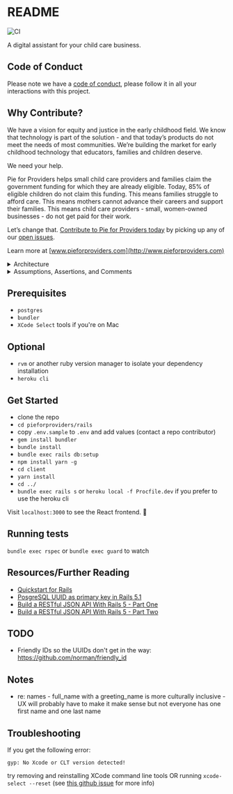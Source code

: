 # README
![CI](https://github.com/pieforproviders/pieforproviders/workflows/CI/badge.svg?branch=develop)

A digital assistant for your child care business.

## Code of Conduct

Please note we have a [code of conduct](CODE_OF_CONDUCT.md), please follow it in all your interactions with this project.

## Why Contribute?

We have a vision for equity and justice in the early childhood field. We know that technology is part of the solution - and that today’s products do not meet the needs of most communities. We’re building the market for early childhood technology that educators, families and children deserve. 

We need your help. 

Pie for Providers helps small child care providers and families claim the government funding for which they are already eligible. Today, 85% of eligible children do not claim this funding. This means families struggle to afford care. This means mothers cannot advance their careers and support their families. This means child care providers - small, women-owned businesses - do not get paid for their work. 

Let’s change that. [Contribute to Pie for Providers today](CONTRIBUTING.md) by picking up any of our [open issues](https://github.com/pieforproviders/pieforproviders/issues).

Learn more at [www.pieforproviders.com](http://www.pieforproviders.com)

<details>
  <summary>Architecture</summary>

* ERD/Database Planning Diagram: [https://dbdiagram.io/d/5e1a354f94d9ab14375a1f91](https://dbdiagram.io/d/5e1a354f94d9ab14375a1f91)

* Backend: Rails
  * **SUPER IMPORTANT** This is configured to use UUIDs for primary keys in the generators: rails/config/initializers/generators.rb
  * Rubocop
  * Data Migrations: https://github.com/ilyakatz/data-migrate
  * RSpec
    * SimpleCov
    * Shoulda Matchers
    * DatabaseCleaner
    * FactoryBot
    * Faker
  * v1 API Routes returning JSON
  * Postgres DB
* Frontend: React
  * ESLint/Prettier
  * Jest/Enzyme
  * Husky for pre-commit hooks
</details>

<details>
  <summary>Assumptions, Assertions, and Comments</summary>
  
  * I decided to go with a monorepo because of previous experience managing multi-repo projects.  If you need to make changes to multiple layers of the application, creating and managing multiple branches on multiple repos is more disruptive than handling merge conflicts, in my experience.  With a monorepo, everything you need to code review a PR is in the same place, and it makes it easier to track changes that impacted multiple layers of the application.
</details>

## Prerequisites

* `postgres`
* `bundler`
* `XCode Select` tools if you're on Mac

## Optional

* `rvm` or another ruby version manager to isolate your dependency installation
* `heroku cli`

## Get Started

- clone the repo
- `cd pieforproviders/rails`
- copy `.env.sample` to `.env` and add values (contact a repo contributor)
- `gem install bundler`
- `bundle install`
- `bundle exec rails db:setup`
- `npm install yarn -g`
- `cd client`
- `yarn install`
- `cd ../`
- `bundle exec rails s` or `heroku local -f Procfile.dev` if you prefer to use the heroku cli

Visit `localhost:3000` to see the React frontend. 🥳

## Running tests

`bundle exec rspec` or `bundle exec guard` to watch

## Resources/Further Reading

* [Quickstart for Rails](https://docs.docker.com/compose/rails/)
* [PosgreSQL UUID as primary key in Rails 5.1](https://clearcove.ca/2017/08/postgres-uuid-as-primary-key-in-rails-5-1)
* [Build a RESTful JSON API With Rails 5 - Part One](https://scotch.io/tutorials/build-a-restful-json-api-with-rails-5-part-one)
* [Build a RESTful JSON API With Rails 5 - Part Two](https://scotch.io/tutorials/build-a-restful-json-api-with-rails-5-part-two)

## TODO

* Friendly IDs so the UUIDs don't get in the way: https://github.com/norman/friendly_id

## Notes

* re: names - full_name with a greeting_name is more culturally inclusive - UX will probably have to make it make sense but not everyone has one first name and one last name

## Troubleshooting

If you get the following error:

```
gyp: No Xcode or CLT version detected!
```

try removing and reinstalling XCode command line tools OR running `xcode-select --reset` (see [this github issue](https://github.com/schnerd/d3-scale-cluster/issues/7) for more info)
